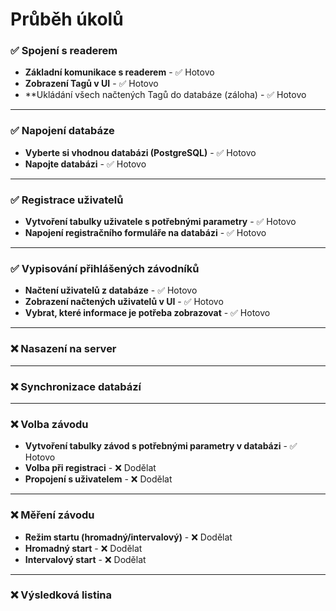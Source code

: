 # Průběh úkolů

<!--✅ ❌ ❓ 🛠 📋-->


### ✅ Spojení s readerem
- **Základní komunikace s readerem** - ✅ Hotovo
- **Zobrazení Tagů v UI** - ✅ Hotovo
- **Ukládání všech načtených Tagů do databáze (záloha) - ✅ Hotovo

---

### ✅ Napojení databáze
- **Vyberte si vhodnou databázi (PostgreSQL)** - ✅ Hotovo
- **Napojte databázi** - ✅ Hotovo

---

### ✅ Registrace uživatelů
- **Vytvoření tabulky uživatele s potřebnými parametry** - ✅ Hotovo
- **Napojení registračního formuláře na databázi** - ✅ Hotovo
---

### ✅ Vypisování přihlášených závodníků
- **Načtení uživatelů z databáze** - ✅ Hotovo
- **Zobrazení načtených uživatelů v UI** - ✅ Hotovo
- **Vybrat, které informace je potřeba zobrazovat** - ✅ Hotovo

---

### ❌ Nasazení na server

---

### ❌ Synchronizace databází

---

### ❌ Volba závodu
- **Vytvoření tabulky závod s potřebnými parametry v databázi** - ✅ Hotovo
- **Volba při registraci** - ❌ Dodělat
- **Propojení s uživatelem** - ❌ Dodělat

---

### ❌ Měření závodu
- **Režim startu (hromadný/intervalový)** - ❌ Dodělat
- **Hromadný start** - ❌ Dodělat
- **Intervalový start** - ❌ Dodělat

---

### ❌ Výsledková listina
